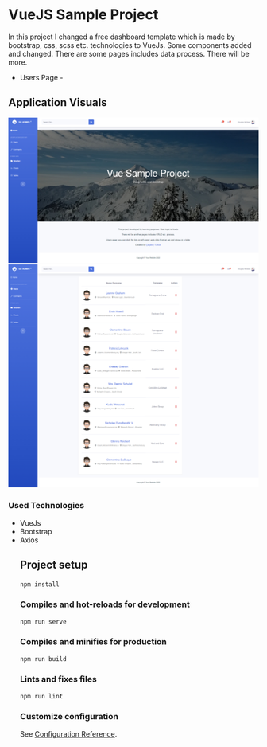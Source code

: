 <h1>VueJS Sample Project</h1>

In this project I changed a free dashboard template which is made by bootstrap, css, scss etc. technologies to VueJs. Some components added and changed. There are some pages includes data process. There will be more. 
<ul>
<li>Users Page - </li>
</ul>

<h2>Application Visuals</h2>
<img src="public/img/homepage.jpg" alt="homepage" border="0">
<img src="public/img/userspage.jpg" alt="userspage" border="0">

<h3>Used Technologies</h3>
<ul>
<li>VueJs</li>
<li>Bootstrap</li>
<li>Axios</li>

## Project setup
```
npm install
```

### Compiles and hot-reloads for development
```
npm run serve
```

### Compiles and minifies for production
```
npm run build
```

### Lints and fixes files
```
npm run lint
```

### Customize configuration
See [Configuration Reference](https://cli.vuejs.org/config/).
